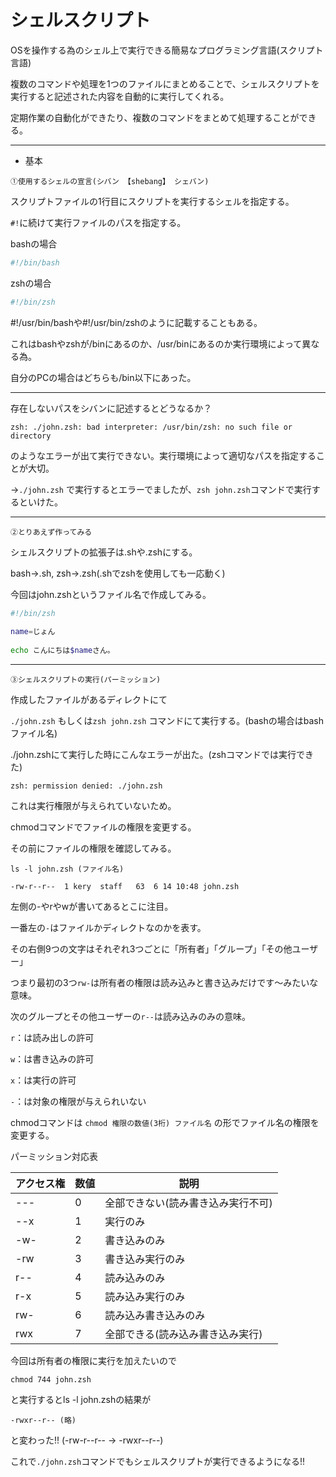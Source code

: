 # シェルスクリプト

OSを操作する為のシェル上で実行できる簡易なプログラミング言語(スクリプト言語)

複数のコマンドや処理を1つのファイルにまとめることで、シェルスクリプトを実行すると記述された内容を自動的に実行してくれる。

定期作業の自動化ができたり、複数のコマンドをまとめて処理することができる。

---

- 基本

`①使用するシェルの宣言(シバン 【shebang】 シェバン)`

スクリプトファイルの1行目にスクリプトを実行するシェルを指定する。

`#!`に続けて実行ファイルのパスを指定する。

bashの場合
```bash
#!/bin/bash
```
zshの場合
```bash
#!/bin/zsh
```
#!/usr/bin/bashや#!/usr/bin/zshのように記載することもある。

これはbashやzshが/binにあるのか、/usr/binにあるのか実行環境によって異なる為。

自分のPCの場合はどちらも/bin以下にあった。

---

存在しないパスをシバンに記述するとどうなるか？

`zsh: ./john.zsh: bad interpreter: /usr/bin/zsh: no such file or directory`

のようなエラーが出て実行できない。実行環境によって適切なパスを指定することが大切。

→`./john.zsh` で実行するとエラーでましたが、`zsh john.zsh`コマンドで実行するといけた。

---

`②とりあえず作ってみる`

シェルスクリプトの拡張子は.shや.zshにする。

bash→.sh, zsh→.zsh(.shでzshを使用しても一応動く)

今回はjohn.zshというファイル名で作成してみる。
```bash
#!/bin/zsh
 
name=じょん
 
echo こんにちは$nameさん。
```

---

`③シェルスクリプトの実行(パーミッション)`

作成したファイルがあるディレクトにて

`./john.zsh` もしくは`zsh john.zsh` コマンドにて実行する。(bashの場合はbash ファイル名)

./john.zshにて実行した時にこんなエラーが出た。(zshコマンドでは実行できた)
```
zsh: permission denied: ./john.zsh
```
これは実行権限が与えられていないため。

chmodコマンドでファイルの権限を変更する。

その前にファイルの権限を確認してみる。

`ls -l john.zsh (ファイル名)`
```
-rw-r--r--  1 kery  staff   63  6 14 10:48 john.zsh
```
左側の-やrやwが書いてあるとこに注目。

一番左の`-`はファイルかディレクトなのかを表す。

その右側9つの文字はそれぞれ3つごとに「所有者」「グループ」「その他ユーザー」

つまり最初の3つ`rw-`は所有者の権限は読み込みと書き込みだけです〜みたいな意味。

次のグループとその他ユーザーの`r--`は読み込みのみの意味。

`r`：は読み出しの許可

`w`：は書き込みの許可

`x`：は実行の許可

`-`：は対象の権限が与えられいない

chmodコマンドは `chmod 権限の数値(3桁) ファイル名` の形でファイル名の権限を変更する。

パーミッション対応表

| アクセス権 | 数値 | 説明 |
| --- | --- | --- |
| --- | 0 | 全部できない(読み書き込み実行不可) |
| --x | 1 | 実行のみ |
| -w- | 2 | 書き込みのみ |
| -rw | 3 | 書き込み実行のみ |
| r-- | 4 | 読み込みのみ |
| r-x | 5 | 読み込み実行のみ |
| rw- | 6 | 読み込み書き込みのみ |
| rwx | 7 | 全部できる(読み込み書き込み実行) |

今回は所有者の権限に実行を加えたいので
```
chmod 744 john.zsh
```
と実行するとls -l john.zshの結果が
```
-rwxr--r-- (略)
```
と変わった!! (-rw-r--r-- → -rwxr--r--)

これで`./john.zsh`コマンドでもシェルスクリプトが実行できるようになる!!

